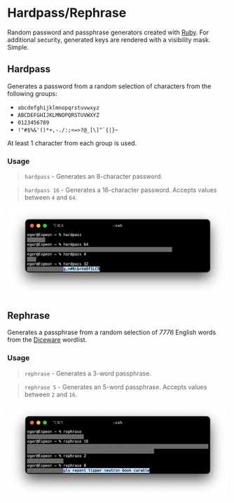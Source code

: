 # Hardpass/Rephrase

Random password and passphrase generators created with [Ruby](https://www.ruby-lang.org/en/). For additional security, generated keys are rendered with a visibility mask. Simple.

## Hardpass

Generates a password from a random selection of characters from the following groups:

* `abcdefghijklmnopqrstuvwxyz`
* `ABCDEFGHIJKLMNOPQRSTUVWXYZ`
* `0123456789`
* <code>!"#$%&'()*+,-./:;<=>?@_[\\]^&grave;{|}~</code>

At least 1 character from each group is used.

### Usage

>`hardpass` - Generates an 8-character password.

>`hardpass 16` - Generates a 16-character password. Accepts values between `4` and `64`.

![](screenshots/hardpass.png)

## Rephrase

Generates a passphrase from a random selection of _7776_ English words from the [Diceware](https://theworld.com/~reinhold/diceware.html) wordlist.

### Usage

>`rephrase` - Generates a 3-word passphrase.

>`rephrase 5` - Generates an 5-word passphrase. Accepts values between `2` and `16`.

![](screenshots/rephrase.png)
